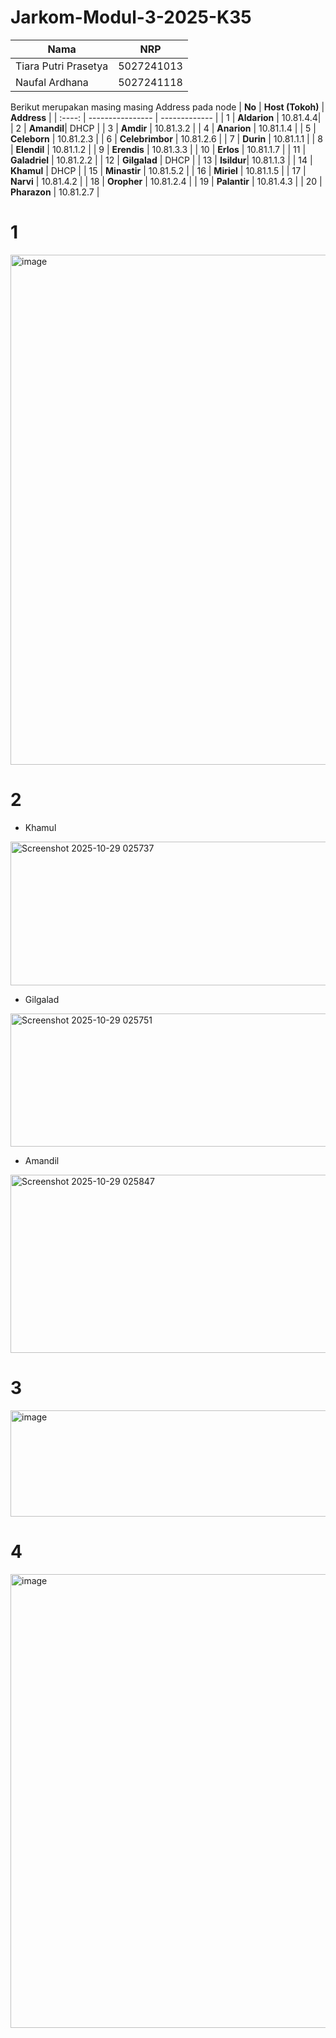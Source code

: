 # Jarkom-Modul-3-2025-K35

| Nama | NRP |
|---|---|
| Tiara Putri Prasetya | 5027241013 |
| Naufal Ardhana | 5027241118 |

Berikut merupakan masing masing Address pada node
| **No** | **Host (Tokoh)**  | **Address** |
| :----: | ---------------- | ------------- |
| 1 | **Aldarion**   | 10.81.4.4|
| 2 | **Amandil**| DHCP |
| 3 | **Amdir**  | 10.81.3.2 |
| 4 | **Anarion**  | 10.81.1.4 |
| 5 | **Celeborn**  | 10.81.2.3 |
| 6 | **Celebrimbor**  | 10.81.2.6 |
| 7 | **Durin**  | 10.81.1.1 |
| 8 | **Elendil** | 10.81.1.2 |
| 9 | **Erendis** | 10.81.3.3 |
| 10 | **Erlos** | 10.81.1.7 |
| 11 | **Galadriel**  | 10.81.2.2 |
| 12 | **Gilgalad**   | DHCP |
| 13 | **Isildur**| 10.81.1.3 |
| 14 | **Khamul**  | DHCP |
| 15 | **Minastir**  | 10.81.5.2 |
| 16 | **Miriel**  | 10.81.1.5 |
| 17 | **Narvi**  | 10.81.4.2 |
| 18 | **Oropher**  | 10.81.2.4 |
| 19 | **Palantir** | 10.81.4.3 |
| 20 | **Pharazon** | 10.81.2.7 |

# 1

<img width="1061" height="816" alt="image" src="https://github.com/user-attachments/assets/bdfe3ab2-d656-4838-9aa8-6c8c4060098e" />

# 2

- Khamul  
<img width="1327" height="230" alt="Screenshot 2025-10-29 025737" src="https://github.com/user-attachments/assets/9699966f-7ecb-4411-b019-7b4681ea72f8" />

- Gilgalad  
<img width="1215" height="213" alt="Screenshot 2025-10-29 025751" src="https://github.com/user-attachments/assets/f14c3915-2c41-43b2-8094-261685fcf03b" />

- Amandil  
<img width="1542" height="285" alt="Screenshot 2025-10-29 025847" src="https://github.com/user-attachments/assets/03acf3e4-7f51-4c6d-81f4-1a29484f7acf" />



# 3

<img width="1192" height="170" alt="image" src="https://github.com/user-attachments/assets/a1b90847-b729-43db-8a5c-270376884e6a" />

# 4

<img width="691" height="726" alt="image" src="https://github.com/user-attachments/assets/53b9f538-162d-46c6-9036-ba85142dfc07" />
